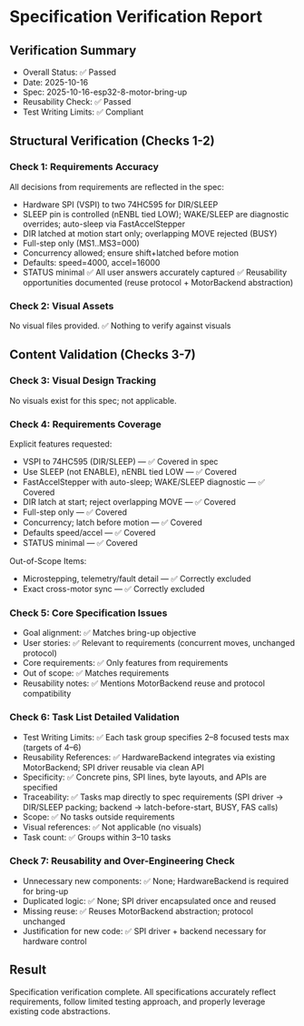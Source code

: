 # Specification Verification Report

## Verification Summary

- Overall Status: ✅ Passed
- Date: 2025-10-16
- Spec: 2025-10-16-esp32-8-motor-bring-up
- Reusability Check: ✅ Passed
- Test Writing Limits: ✅ Compliant

## Structural Verification (Checks 1-2)

### Check 1: Requirements Accuracy

All decisions from requirements are reflected in the spec:

- Hardware SPI (VSPI) to two 74HC595 for DIR/SLEEP
- SLEEP pin is controlled (nENBL tied LOW); WAKE/SLEEP are diagnostic overrides; auto-sleep via FastAccelStepper
- DIR latched at motion start only; overlapping MOVE rejected (BUSY)
- Full-step only (MS1..MS3=000)
- Concurrency allowed; ensure shift+latched before motion
- Defaults: speed=4000, accel=16000
- STATUS minimal
✅ All user answers accurately captured
✅ Reusability opportunities documented (reuse protocol + MotorBackend abstraction)

### Check 2: Visual Assets

No visual files provided.
✅ Nothing to verify against visuals

## Content Validation (Checks 3-7)

### Check 3: Visual Design Tracking

No visuals exist for this spec; not applicable.

### Check 4: Requirements Coverage

Explicit features requested:

- VSPI to 74HC595 (DIR/SLEEP) — ✅ Covered in spec
- Use SLEEP (not ENABLE), nENBL tied LOW — ✅ Covered
- FastAccelStepper with auto-sleep; WAKE/SLEEP diagnostic — ✅ Covered
- DIR latch at start; reject overlapping MOVE — ✅ Covered
- Full-step only — ✅ Covered
- Concurrency; latch before motion — ✅ Covered
- Defaults speed/accel — ✅ Covered
- STATUS minimal — ✅ Covered

Out-of-Scope Items:

- Microstepping, telemetry/fault detail — ✅ Correctly excluded
- Exact cross-motor sync — ✅ Correctly excluded

### Check 5: Core Specification Issues

- Goal alignment: ✅ Matches bring-up objective
- User stories: ✅ Relevant to requirements (concurrent moves, unchanged protocol)
- Core requirements: ✅ Only features from requirements
- Out of scope: ✅ Matches requirements
- Reusability notes: ✅ Mentions MotorBackend reuse and protocol compatibility

### Check 6: Task List Detailed Validation

- Test Writing Limits: ✅ Each task group specifies 2–8 focused tests max (targets of 4–6)
- Reusability References: ✅ HardwareBackend integrates via existing MotorBackend; SPI driver reusable via clean API
- Specificity: ✅ Concrete pins, SPI lines, byte layouts, and APIs are specified
- Traceability: ✅ Tasks map directly to spec requirements (SPI driver → DIR/SLEEP packing; backend → latch-before-start, BUSY, FAS calls)
- Scope: ✅ No tasks outside requirements
- Visual references: ✅ Not applicable (no visuals)
- Task count: ✅ Groups within 3–10 tasks

### Check 7: Reusability and Over-Engineering Check

- Unnecessary new components: ✅ None; HardwareBackend is required for bring-up
- Duplicated logic: ✅ None; SPI driver encapsulated once and reused
- Missing reuse: ✅ Reuses MotorBackend abstraction; protocol unchanged
- Justification for new code: ✅ SPI driver + backend necessary for hardware control

## Result

Specification verification complete.
All specifications accurately reflect requirements, follow limited testing approach, and properly leverage existing code abstractions.
